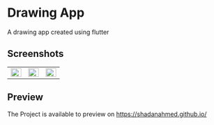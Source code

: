 # Drawing App

A drawing app created using flutter

## Screenshots

<table cellspacing=0 cellpadding=0>
  <tr>
    <td style="width: 30%"><img src="https://user-images.githubusercontent.com/85880238/158377728-8cdbe2bf-a287-4f4d-9998-59c6f1aa0010.png" style="width: 100%"></td>
    <td style="width: 30%"><img src="https://user-images.githubusercontent.com/85880238/158377739-f3595e3f-e6cb-4f21-80d3-58100698fc96.png" style="width: 100%"></td>
    <td style="width: 30%"><img src="https://user-images.githubusercontent.com/85880238/158377740-d18924df-0814-4584-be83-c39a18d526d4.png" style="width: 100%"></td>
  </tr>
 </table>

## Preview

The Project is available to preview on https://shadanahmed.github.io/
